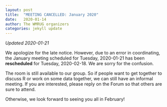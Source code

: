 ```yaml
---
layout: post
title:  "MEETING CANCELLED: January 2020"
date:   2020-01-14
author: The WMRUG organizers
categories: jekyll update
---
```


_Updated 2020-01-21_

We apologize for the late notice. However, due to an error in coordinating, the
January meeting scheduled for Tuesday, 2020-01-21 has been **rescheduled** for
Tuesday, 2020-02-18. We are sorry for the confusion.

The room is still available to our group. So if people want to get together to
discuss R or work on some data together, we can still have an informal meeting.
If you are interested, please reply on the Forum so that others are sure to attend.

Otherwise, we look forward to seeing you all in February!
